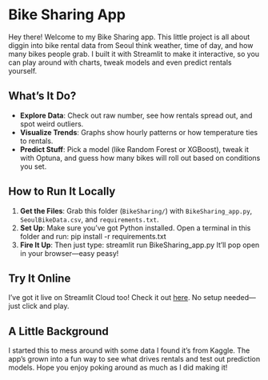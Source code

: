 # Bike Sharing App

Hey there! Welcome to my Bike Sharing app. This little project is all about diggin into bike rental data from Seoul think weather, time of day, and how many bikes people grab. I built it with Streamlit to make it interactive, so you can play around with charts, tweak models and even predict rentals yourself.

## What’s It Do?
- **Explore Data**: Check out raw number, see how rentals spread out, and spot weird outliers.
- **Visualize Trends**: Graphs show hourly patterns or how temperature ties to rentals.
- **Predict Stuff**: Pick a model (like Random Forest or XGBoost), tweak it with Optuna, and guess how many bikes will roll out based on conditions you set.

## How to Run It Locally
1. **Get the Files**: Grab this folder (`BikeSharing/`) with `BikeSharing_app.py`, `SeoulBikeData.csv`, and `requirements.txt`.
2. **Set Up**: Make sure you’ve got Python installed. Open a terminal in this folder and run: pip install -r requirements.txt
3. **Fire It Up**: Then just type:
streamlit run BikeSharing_app.py
It’ll pop open in your browser—easy peasy!

## Try It Online
I’ve got it live on Streamlit Cloud too! Check it out [here](https://app-projects-3dxuaexk7h53lyqcjytnx2.streamlit.app/). No setup needed—just click and play.

## A Little Background
I started this to mess around with some data I found it’s from Kaggle. The app’s grown into a fun way to see what drives rentals and test out prediction models. Hope you enjoy poking around as much as I did making it!
